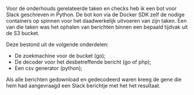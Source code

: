 Voor de onderhouds gerelateerde taken en checks heb ik een bot voor Slack geschreven in Python. De bot kon via de Docker SDK zelf de nodige containers op spinnen voor het daadwerkelijk uitvoeren van zijn taken. Een van die taken was het ophalen van berichten binnen een bepaald tijdvak uit de S3 bucket.

Deze bestond uit de volgende onderdelen:
- De zoekmachine voor de bucket (go);
- De decoder voor het desbetreffende bericht (go of php);
- Een csv generator (python);

Als alle berichten gedownload en gedecodeerd waren kreeg de gene die hem had aangevraagd een Slack berichtje met het het resultaat.
